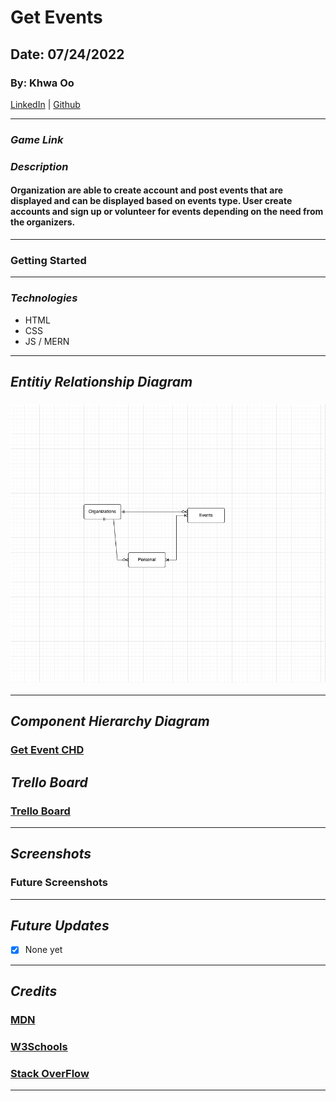 # Get Events

## Date: 07/24/2022

### By: Khwa Oo

[LinkedIn](https://www.linkedin.com/in/khwa-oo/) | [Github](https://github.com/Khwalab3ar)

---

### _Game Link_

### _Description_

#### Organization are able to create account and post events that are displayed and can be displayed based on events type. User create accounts and sign up or volunteer for events depending on the need from the organizers.

---

### Getting Started

---

### _Technologies_

- HTML
- CSS
- JS / MERN

---

## _Entitiy Relationship Diagram_

### ![Image](/IMAGE/get_events_erd.png)

---

## _Component Hierarchy Diagram_

### [Get Event CHD](https://lucid.app/lucidchart/c256ff15-4185-49c6-93df-2b06a4263324/edit?invitationId=inv_00f67dff-5d1f-492e-8597-1fb07fb9bc13&page=0_0#)

## _Trello Board_

### [Trello Board](https://trello.com/b/XqnNHeSO/get-events)

---

## _Screenshots_

### Future Screenshots

---

## _Future Updates_

- [x] None yet

---

## _Credits_

### [MDN](https://developer.mozilla.org/en-US/)

### [W3Schools](https://www.w3schools.com/default.asp)

### [Stack OverFlow](https://stackoverflow.com/)

---

